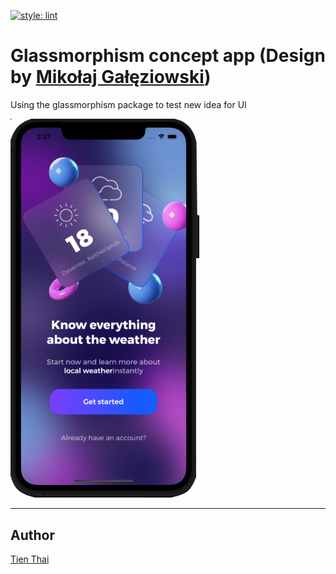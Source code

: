 [![style: lint](https://img.shields.io/badge/style-lint-4BC0F5.svg)](https://pub.dev/packages/lint)

# Glassmorphism concept app  (Design by [Mikołaj Gałęziowski](https://dribbble.com/shots/15256437-Glassmorphism-App-Onboarding-Screens))

Using the glassmorphism package to test new idea for UI

<img src="assets/images/glass_morphism_pic.png" alt="home-screen" width="60%" height="60%" />

---
## Author

[Tien Thai](https://github.com/tienthai0205)